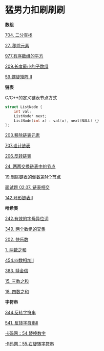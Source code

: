 # 猛男力扣刷刷刷

**数组**

[704. 二分查找](https://leetcode.cn/problems/binary-search/)

[27. 移除元素](https://leetcode.cn/problems/remove-element/)

[977.有序数组的平方](https://leetcode.cn/problems/squares-of-a-sorted-array/)

[209.长度最小的子数组](https://leetcode.cn/problems/minimum-size-subarray-sum/)

[59.螺旋矩阵 II](https://leetcode.cn/problems/spiral-matrix-ii/)

**链表**

C/C++的定义链表节点方式

```cpp
struct ListNode {
    int val;
    ListNode* next;
    ListNode(int x) : val(x), next(NULL) {}
};
```
[203.移除链表元素](https://leetcode.cn/problems/remove-linked-list-elements/) 

[707.设计链表](https://leetcode.cn/problems/design-linked-list/) 

[206.反转链表](https://leetcode.cn/problems/reverse-linked-list/) 

[24. 两两交换链表中的节点](https://leetcode.cn/problems/swap-nodes-in-pairs/) 

[19.删除链表的倒数第N个节点](https://leetcode.cn/problems/remove-nth-node-from-end-of-list/)

[面试题 02.07. 链表相交](https://leetcode.cn/problems/intersection-of-two-linked-lists-lcci/) 

[142.环形链表II](https://leetcode.cn/problems/linked-list-cycle-ii/description/) 

**哈希表**

[242.有效的字母异位词](https://leetcode.cn/problems/valid-anagram/) 

[349. 两个数组的交集](https://leetcode.cn/problems/intersection-of-two-arrays/) 

[202. 快乐数](https://leetcode.cn/problems/happy-number/description/)

[1. 两数之和](https://leetcode.cn/problems/two-sum/)   

[454.四数相加II](https://leetcode.cn/problems/4sum-ii/) 

[383. 赎金信](https://leetcode.cn/problems/ransom-note/) 

[15. 三数之和](https://leetcode.cn/problems/3sum/) 

[18. 四数之和](https://leetcode.cn/problems/4sum/description/) 

**字符串**

[344.反转字符串](https://leetcode.cn/problems/reverse-string/)

[541. 反转字符串II](https://leetcode.cn/problems/reverse-string-ii/)

[卡码网：54.替换数字](https://kamacoder.com/problempage.php?pid=1064)

[卡码网：55.右旋转字符串](https://kamacoder.com/problempage.php?pid=1065)
